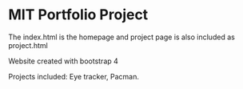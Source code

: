 # MIT Portfolio Project

The index.html is the homepage and project page is also included as project.html

Website created with bootstrap 4

Projects included: Eye tracker, Pacman. 
